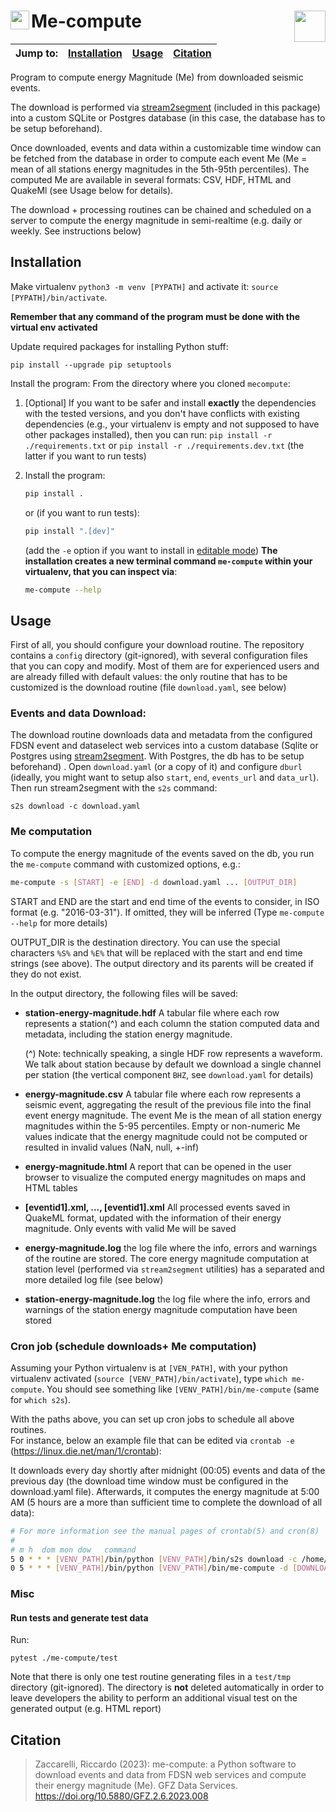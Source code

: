 # <img align="left" height="30" src="https://www.gfz-potsdam.de/fileadmin/gfz/medien_kommunikation/Infothek/Mediathek/Bilder/GFZ/GFZ_Logo/GFZ-Logo_eng_RGB.svg"> Me-compute <img align="right" height="50" src="https://www.gfz-potsdam.de/fileadmin/gfz/GFZ_Wortmarke_SVG_klein_en_edit.svg">

|Jump to: | [Installation](#installation) | [Usage](#usage) | [Citation](#citation) |
| - | - | - | - |



Program to compute energy Magnitude (Me) from downloaded seismic events. 

The download is performed via [stream2segment](https://github.com/rizac/stream2segment)
(included in this package) into a custom SQLite or Postgres database (in this case, 
the database has to be setup beforehand).

Once downloaded, events and data within a customizable time window can be 
fetched from the database in order to compute each event Me (Me = mean 
of all stations energy magnitudes in the 5th-95th percentiles). The computed Me are available
in several formats: CSV, HDF, HTML and QuakeMl (see Usage below for details).

The download + processing routines can be chained and scheduled on a server to compute
the energy magnitude in semi-realtime (e.g. daily or weekly. See instructions below)


## Installation
Make virtualenv `python3 -m venv [PYPATH]` and activate it:
`source [PYPATH]/bin/activate`. 

**Remember that any command of the program must be done with the virtual env activated**

Update required packages for installing Python stuff:
```console
pip install --upgrade pip setuptools
```

Install the program: From the directory where you cloned `mecompute`: 

1. [Optional] If you want to be safer and install **exactly** the dependencies 
   with the tested versions, and you don't have conflicts with 
   existing dependencies (e.g., your virtualenv is empty and not supposed to 
   have other packages installed), 
   then you can run: `pip install -r ./requirements.txt` or 
   `pip install -r ./requirements.dev.txt` (the latter if you want to run tests)
 
2. Install the program:
   ```bash
   pip install .
   ```
   or (if you want to run tests):
   ```bash
   pip install ".[dev]"
   ```
   (add the `-e` option if you want to install in [editable mode](https://stackoverflow.com/a/35064498))
   **The installation creates a new terminal command `me-compute` within your virtualenv,
   that you can inspect via**: 
   ```bash
   me-compute --help
   ```

## Usage

First of all, you should configure your download routine. The repository contains 
a `config` directory (git-ignored), with several configuration files that you can copy and modify.
Most of them are for experienced users and are already filled with default values: 
the only routine that has to be customized is the download routine
(file `download.yaml`, see below)


### Events and data Download:

The download routine downloads data and metadata from the configured FDSN
event and dataselect web services into a custom database (Sqlite or Postgres using
[stream2segment](https://github.com/rizac/stream2segment). With Postgres,
the db has to be setup beforehand) . Open `download.yaml`
(or a copy of it) and configure `dburl` (ideally, you might want to setup also
`start`, `end`, `events_url` and `data_url`). Then run stream2segment with the `s2s`
command:

```commandline
s2s download -c download.yaml
```


### Me computation

To compute the energy magnitude of the events saved on the db, you run the
`me-compute` command with customized options, e.g.:

```bash
me-compute -s [START] -e [END] -d download.yaml ... [OUTPUT_DIR]
```


START and END are the start and end time of the 
events to consider, in ISO format (e.g. "2016-03-31"). If omitted, they will be
inferred (Type `me-compute --help` for more details)

OUTPUT_DIR is the destination directory. You can use the special characters 
`%S%` and `%E%` that will be replaced with the start and end time strings (see above). 
The output directory and its parents will be created if they do not exist. 

In the output directory, the following files will be saved:

- **station-energy-magnitude.hdf** A tabular file where each row represents a
  station(^) and each column the station computed data and metadata,
  including the station energy magnitude.
  
  (^) Note: technically speaking, a single HDF row represents a waveform. 
  We talk about station because by default we download a single channel 
  per station (the vertical component `BHZ`, see `download.yaml` 
  for details)
  

- **energy-magnitude.csv** A tabular file where each row represents a seismic 
  event, aggregating the result of the previous file into the final event energy 
  magnitude. The event Me is the mean of all station energy magnitudes within 
  the 5-95 percentiles. Empty or non-numeric Me values indicate that the energy 
  magnitude could not be computed or resulted in invalid values (NaN, null, 
  +-inf)


- **energy-magnitude.html** A report that can be opened in the user browser to
  visualize the computed energy magnitudes on maps and HTML tables


- **[eventid1].xml, ..., [eventid1].xml** All processed events saved in QuakeML
  format, updated with the information of their energy magnitude. Only events 
  with valid Me will be saved


- **energy-magnitude.log** the log file where the info, errors and warnings
  of the routine are stored. The core energy magnitude computation at station
  level (performed via `stream2segment` utilities) has a separated and more
  detailed log file (see below)


- **station-energy-magnitude.log** the log file where the info, errors and 
  warnings of the station energy magnitude computation have been stored


### Cron job (schedule downloads+ Me computation)

Assuming your Python virtualenv is at `[VEN_PATH]`, with your python 
virtualenv activated (`source [VENV_PATH]/bin/activate`),
type `which me-compute`. You should see something like
`[VENV_PATH]/bin/me-compute` (same for `which s2s`). 

With the paths above, you can set up cron jobs to schedule all above routines.  
For instance, below an example file that can be edited via
`crontab -e` (https://linux.die.net/man/1/crontab):

It downloads every day shortly after midnight (00:05) events and data of the 
previous day (the download time window must be configured in 
the download.yaml file). Afterwards, it computes the energy magnitude at 5:00 AM
(5 hours are a more than sufficient time to complete the download of all data):

```bash 
# For more information see the manual pages of crontab(5) and cron(8)
# 
# m h  dom mon dow   command
5 0 * * * [VENV_PATH]/bin/python [VENV_PATH]/bin/s2s download -c /home/download.private.yaml
0 5 * * * [VENV_PATH]/bin/python [VENV_PATH]/bin/me-compute -d [DOWNLOAD_YAML] -s [START] -e [END] "[ROOT_DIR]/me-result_%S%_%E%"
```


### Misc

#### Run tests and generate test data

Run: 
```commandline
pytest ./me-compute/test
```

Note that there is only one test routine generating files in a `test/tmp` directory
(git-ignored). The directory is **not** deleted automatically in order to leave 
developers the ability to perform an additional visual test on the generated output 
(e.g. HTML report)


## Citation

> Zaccarelli, Riccardo (2023): me-compute: a Python software to download events and data from FDSN web services and compute their energy magnitude (Me). GFZ Data Services. https://doi.org/10.5880/GFZ.2.6.2023.008
